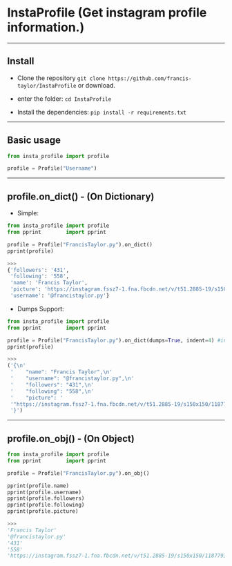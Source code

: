 # InstaProfile (Get instagram profile information.)

* * *
## Install

* Clone the repository ```git clone https://github.com/francis-taylor/InstaProfile``` or download.

* enter the folder: ```cd InstaProfile```

* Install the dependencies: ```pip install -r requirements.txt```

* * *
## Basic usage

```python
from insta_profile import profile

profile = Profile("Username")
```

* * * 
## profile.on_dict() - (On Dictionary)

* Simple:

```python
from insta_profile import profile
from pprint        import pprint

profile = Profile("FrancisTaylor.py").on_dict()
pprint(profile)

>>>
{'followers': '431',
 'following': '558',
 'name': 'Francis Taylor',
 'picture': 'https://instagram.fssz7-1.fna.fbcdn.net/v/t51.2885-19/s150x150/118779313_800640644085014_1604849649686799309_n.jpg?_nc_ht=instagram.fssz7-1.fna.fbcdn.net&_nc_ohc=ZmyJ4Dl_iW4AX9DMvXy&oh=bdc735ba9d906d52fcf0a4094565ef5b&oe=5FBFCBAB',
 'username': '@francistaylor.py'}
```

* Dumps Support:

```python
from insta_profile import profile
from pprint        import pprint

profile = Profile("FrancisTaylor.py").on_dict(dumps=True, indent=4) #indent by pattern 4, not required
pprint(profile)

>>>
('{\n'
 '    "name": "Francis Taylor",\n'
 '    "username": "@francistaylor.py",\n'
 '    "followers": "431",\n'
 '    "following": "558",\n'
 '    "picture": '
 '"https://instagram.fssz7-1.fna.fbcdn.net/v/t51.2885-19/s150x150/118779313_800640644085014_1604849649686799309_n.jpg?_nc_ht=instagram.fssz7-1.fna.fbcdn.net&_nc_ohc=ZmyJ4Dl_iW4AX9DMvXy&oh=bdc735ba9d906d52fcf0a4094565ef5b&oe=5FBFCBAB"\n'
 '}')
```
* * *
## profile.on_obj() - (On Object)

```python
from insta_profile import profile
from pprint        import pprint

profile = Profile("FrancisTaylor.py").on_obj()

pprint(profile.name)
pprint(profile.username)
pprint(profile.followers)
pprint(profile.following)
pprint(profile.picture)

>>>
'Francis Taylor'
'@francistaylor.py'
'431'
'558'
'https://instagram.fssz7-1.fna.fbcdn.net/v/t51.2885-19/s150x150/118779313_800640644085014_1604849649686799309_n.jpg?_nc_ht=instagram.fssz7-1.fna.fbcdn.net&_nc_ohc=ZmyJ4Dl_iW4AX9DMvXy&oh=bdc735ba9d906d52fcf0a4094565ef5b&oe=5FBFCBAB'
```
